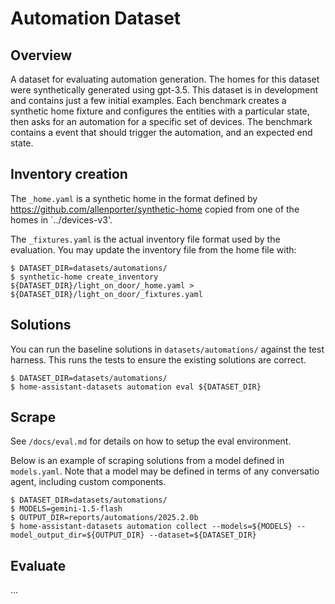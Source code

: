 # Automation Dataset

## Overview

A dataset for evaluating automation generation. The homes for this dataset were
synthetically generated using gpt-3.5. This dataset is in development and contains
just a few initial examples. Each benchmark creates a synthetic home fixture
and configures the entities with a particular state, then asks for an automation
for a specific set of devices. The benchmark contains a event that should
trigger the automation, and an expected end state.

## Inventory creation

The `_home.yaml` is a synthetic home in the format defined by https://github.com/allenporter/synthetic-home
copied from one of the homes in `../devices-v3'.

The `_fixtures.yaml` is the actual inventory file format used by the evaluation.
You may update the inventory file from the home file with:

```
$ DATASET_DIR=datasets/automations/
$ synthetic-home create_inventory ${DATASET_DIR}/light_on_door/_home.yaml > ${DATASET_DIR}/light_on_door/_fixtures.yaml
```

## Solutions

You can run the baseline solutions in `datasets/automations/` against the test
harness. This runs the tests to ensure the existing solutions are correct.

```
$ DATASET_DIR=datasets/automations/
$ home-assistant-datasets automation eval ${DATASET_DIR}
```

## Scrape

See `/docs/eval.md` for details on how to setup the eval environment.

Below is an example of scraping solutions from a model defined in `models.yaml`.
Note that a model may be defined in terms of any conversatio agent, including
custom components.

```
$ DATASET_DIR=datasets/automations/
$ MODELS=gemini-1.5-flash
$ OUTPUT_DIR=reports/automations/2025.2.0b
$ home-assistant-datasets automation collect --models=${MODELS} --model_output_dir=${OUTPUT_DIR} --dataset=${DATASET_DIR}
```

## Evaluate

...

